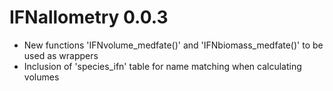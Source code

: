 # IFNallometry 0.0.3
* New functions 'IFNvolume_medfate()' and 'IFNbiomass_medfate()' to be used as wrappers
* Inclusion of 'species_ifn' table for name matching when calculating volumes

